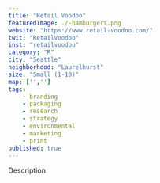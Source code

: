 ```yaml
---
title: "Retail Voodoo"
featuredImage: ./-hamburgers.png
website: "https://www.retail-voodoo.com/"
twit: "RetailVoodoo"
inst: "retailvoodoo"
category: "R"
city: "Seattle"
neighborhood: "Laurelhurst"
size: "Small (1-10)"
map: ['','']
tags:
    - branding
    - packaging
    - research
    - strategy
    - environmental
    - marketing
    - print
published: true
---
```


Description
